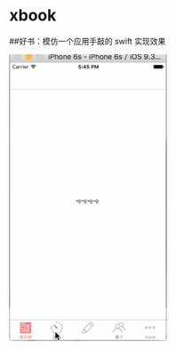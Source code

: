 # xbook
##好书：模仿一个应用手敲的 swift
    实现效果
        
        
 ![实现效果](https://github.com/easyhaipi/xbook/raw/master/xbook.gif)



